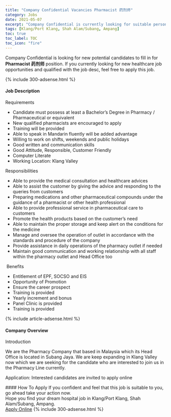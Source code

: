 ```yaml
---
title: "Company Confidential Vacancies Pharmacist 药剂师" 
category: Jobs 
date: 2021-05-07 
excerpt: "Company Confidential is currently looking for suitable person to fill in the Pharmacist 药剂师 which positioned at Klang/Port Klang, Shah Alam/Subang, Ampang" 
tags: [Klang/Port Klang, Shah Alam/Subang, Ampang] 
toc: true 
toc_label: TOC 
toc_icon: "fire" 
--- 
```


<p>Company Confidential is looking for new potential candidates to fill in for <b>Pharmacist 药剂师</b> position. If you currently looking for new healthcare job opportunities and qualified with the job desc, feel free to apply this job.
</p>{% include 300-adsense.html %} 
<div><div><h4>Job Description</h4></div><div><div><span><div><p>Requirements</p><ul><li>Candidate must possess at least a Bachelor&#8217;s Degree in Pharmacy / Pharmaceutical or equivalent</li><li>New qualified pharmacists are encouraged to apply</li><li>Training will be provided</li><li>Able to speak in&#160;Mandarin fluently will be added advantage</li><li>Willing to work on shifts, weekends and public holidays</li><li>Good written and communication skills</li><li>Good Attitude, Responsible, Customer Friendly</li><li>Computer Literate</li><li>Working Location: Klang Valley</li></ul><p>Responsibilities</p><ul><li>Able to provide the medical consultation and healthcare advices</li><li>Able to assist the customer by giving the advice and responding to the queries from customers</li><li>Preparing medications and other pharmaceutical compounds under the guidance of a pharmacist or other health professional</li><li>Able to provide professional service in pharmaceutical care to customers</li><li>Promote the health products based on the customer&#8217;s need</li><li>Able to maintain the&#160;proper storage and keep alert on the conditions for the medicine</li><li>Manage and oversee the operation of outlet in accordance with the standards and procedure of the company</li><li>Provide assistance in daily operations of the pharmacy outlet if needed</li><li>Maintain good communication and working relationship with all staff within the pharmacy outlet and Head Office too</li></ul><p>&#160;Benefits</p><ul><li>Entitlement of EPF, SOCSO and EIS</li><li>Opportunity of Promotion</li><li>Ensure the career prospect</li><li>Training is provided</li><li>Yearly increment and bonus</li><li>Panel Clinic is provided</li><li>Training is provided</li></ul></div></span></div></div></div> 
{% include article-adsense.html %} 
<div><div><h4>Company Overview</h4></div><div><div><span><div><p>Introduction</p><p>We are the Pharmacy Company that based in Malaysia which its Head Office is located in Subang Jaya. We are keep expanding in Klang Valley now which we are seeking for the candidate who are interested to join us in the Pharmacy Line currently.&#160;</p><p>Application: Interested candidates are invited to apply online</p></div></span></div></div></div> 
#### How To Apply 
If you confident and feel that this job is suitable to you, go ahead take your action now. <br/> 
Hope you find your dream hospital job in Klang/Port Klang, Shah Alam/Subang, Ampang. <br/> 
<a href="https://www.jobstreet.com.my/en/job/pharmacist-药剂师-4559633?jobId=jobstreet-my-job-4559633" class="btn btn--warning" target="_blank" rel="nofollow noopenner">Apply Online</a> 
{% include 300-adsense.html %} 